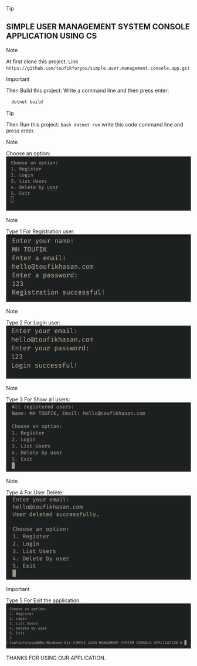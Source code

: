 > [!TIP]
>
> ## SIMPLE USER MANAGEMENT SYSTEM CONSOLE APPLICATION USING CS

> [!NOTE]
> At first clone this project. Link `https://github.com/toufikforyou/simple.user.management.console.app.git`

> [!IMPORTANT]
> Then Build this project: Write a command line and then press enter:
> ```bash
>   dotnet build
> ```

> [!TIP]
> Then Run this project: ```bash dotnet run``` write this code command line and press enter.

> [!NOTE]
> Choose an option:
> ![image alt](https://github.com/toufikforyou/simple.user.management.console.app/blob/main/readme_images/1.png?raw=true)

> [!NOTE]
> Type 1 For Registration user:
> ![image alt](https://github.com/toufikforyou/simple.user.management.console.app/blob/main/readme_images/2.png?raw=true)

> [!NOTE]
> Type 2 For Login user:
> ![image alt](https://github.com/toufikforyou/simple.user.management.console.app/blob/main/readme_images/3.png?raw=true)

> [!NOTE]
> Type 3 For Show all users:
> ![image alt](https://github.com/toufikforyou/simple.user.management.console.app/blob/main/readme_images/4.png?raw=true)

> [!NOTE]
> Type 4 For User Delete:
> ![image alt](https://github.com/toufikforyou/simple.user.management.console.app/blob/main/readme_images/5.png?raw=true)

> [!IMPORTANT]
> Type 5 For Exit the application.
> ![image alt](https://github.com/toufikforyou/simple.user.management.console.app/blob/main/readme_images/6.png?raw=true)

THANKS FOR USING OUR APPLICATION.
